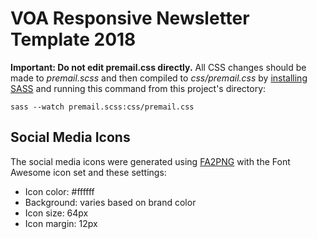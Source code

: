 # VOA Responsive Newsletter Template 2018

**Important: Do not edit premail.css directly.** All CSS changes should be made to *premail.scss* and then compiled to *css/premail.css* by [installing SASS](http://sass-lang.com/install) and running this command from this project's directory:

`sass --watch premail.scss:css/premail.css`


## Social Media Icons

The social media icons were generated using [FA2PNG](http://fa2png.io/) with the Font Awesome icon set and these settings:

- Icon color: #ffffff
- Background: varies based on brand color
- Icon size: 64px
- Icon margin: 12px
